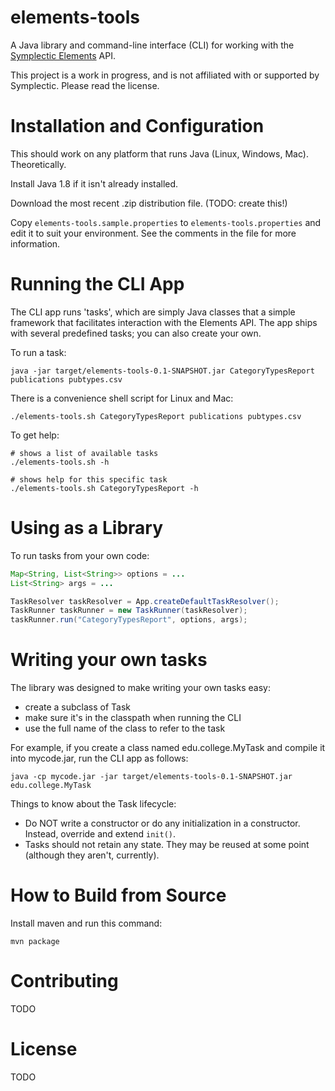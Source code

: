 
# elements-tools

A Java library and command-line interface (CLI) for working with the
[Symplectic Elements](http://symplectic.co.uk/products/elements/) API.

This project is a work in progress, and is not affiliated with or
supported by Symplectic. Please read the license.

# Installation and Configuration

This should work on any platform that runs Java (Linux, Windows, Mac). Theoretically.

Install Java 1.8 if it isn't already installed.

Download the most recent .zip distribution file. (TODO: create this!)

Copy `elements-tools.sample.properties` to `elements-tools.properties`
and edit it to suit your environment. See the comments in the file for
more information.

# Running the CLI App

The CLI app runs 'tasks', which are simply Java classes that a simple
framework that facilitates interaction with the Elements API. The app
ships with several predefined tasks; you can also create your own.

To run a task:
```
java -jar target/elements-tools-0.1-SNAPSHOT.jar CategoryTypesReport publications pubtypes.csv
```

There is a convenience shell script for Linux and Mac:
```
./elements-tools.sh CategoryTypesReport publications pubtypes.csv
```

To get help:

```
# shows a list of available tasks
./elements-tools.sh -h

# shows help for this specific task
./elements-tools.sh CategoryTypesReport -h
```

# Using as a Library

To run tasks from your own code:

```java
Map<String, List<String>> options = ...
List<String> args = ...

TaskResolver taskResolver = App.createDefaultTaskResolver();
TaskRunner taskRunner = new TaskRunner(taskResolver);
taskRunner.run("CategoryTypesReport", options, args);
```

# Writing your own tasks

The library was designed to make writing your own tasks easy:

- create a subclass of Task
- make sure it's in the classpath when running the CLI
- use the full name of the class to refer to the task 

For example, if you create a class named edu.college.MyTask and
compile it into mycode.jar, run the CLI app as follows:

```
java -cp mycode.jar -jar target/elements-tools-0.1-SNAPSHOT.jar edu.college.MyTask
```

Things to know about the Task lifecycle:

- Do NOT write a constructor or do any initialization in a
  constructor. Instead, override and extend `init()`.
- Tasks should not retain any state. They may be reused at some point
  (although they aren't, currently).

# How to Build from Source

Install maven and run this command:

```
mvn package
```

# Contributing

TODO

# License

TODO
